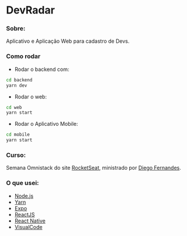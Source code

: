 # DevRadar

### Sobre:

Aplicativo e Aplicação Web para cadastro de Devs.

### Como rodar

- Rodar o backend com: 

```sh
cd backend
yarn dev
```

- Rodar o web:

```sh
cd web
yarn start
```

- Rodar o Aplicativo Mobile:

```sh
cd mobile
yarn start
```

### Curso:

Semana Omnistack do site [RocketSeat](https://rocketseat.com.br/), ministrado por [Diego Fernandes](https://github.com/diego3g).

### O que usei:

- [Node.js](https://nodejs.org/en/)
- [Yarn](https://yarnpkg.com/lang/en/)
- [Expo](https://expo.io/)
- [ReactJS](https://pt-br.reactjs.org/)
- [React Native](https://facebook.github.io/react-native/)
- [VisualCode](https://code.visualstudio.com/)

